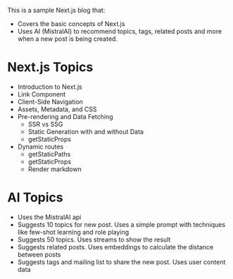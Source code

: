 This is a sample Next.js blog that:
- Covers the basic concepts of Next.js
- Uses AI (MistralAI) to recommend topics, tags, related posts and more when a new post is being created.

# Next.js Topics
- Introduction to Next.js
- Link Component
- Client-Side Navigation
- Assets, Metadata, and CSS
- Pre-rendering and Data Fetching
  - SSR vs SSG 
  - Static Generation with and without Data
  - getStaticProps
- Dynamic routes
  - getStaticPaths
  - getStaticProps
  - Render markdown
 
# AI Topics
- Uses the MistralAI api
- Suggests 10 topics for new post. Uses a simple prompt with techniques like few-shot learning and role playing
- Suggests 50 topics. Uses streams to show the result
- Suggests related posts. Uses embeddings to calculate the distance between posts
- Suggests tags and mailing list to share the new post. Uses user content data 
